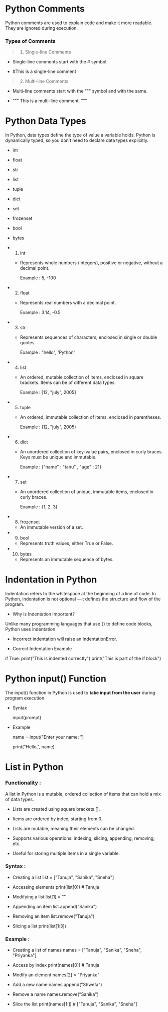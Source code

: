# Python Comments

Python comments are used to explain code and make it more readable. They are ignored during execution.



###  Types of Comments

> 1. Single-line Comments

- Single-line comments start with the # symbol.

- #This is a single-line comment


> 2. Multi-line Comments

 - Multi-line comments start with the """ symbol and with the same.

- """ This is a multi-line comment. """

##
    
#  Python Data Types

In Python, data types define the type of value a variable holds. Python is dynamically typed, so you don’t need to declare data types explicitly.

- int
- float
- str
- list
- tuple
- dict
- set
- frozenset
- bool
- bytes



- 1. int
    - Represents whole numbers (integers), positive or negative, without a decimal point.
       
         Example :
            5, -100

- 2. float
    - Represents real numbers with a decimal point.
       
         Example :
           3.14, -0.5

- 3. str
    - Represents sequences of characters, enclosed in single or double quotes.
       
         Example :
            "hello", 'Python'


- 4. list
    - An ordered, mutable collection of items, enclosed in square brackets. Items can be of different data types.
       
         Example :
            [12, "july", 2005]

- 5. tuple
    - An ordered, immutable collection of items, enclosed in parentheses.
       
         Example :
            (12, "july", 2005)
            

- 6. dict
    - An unordered collection of key-value pairs, enclosed in curly braces. Keys must be unique and immutable.
       
         Example :
            {"name" : "tanu" , "age" : 21}

- 7. set
    - An unordered collection of unique, immutable items, enclosed in curly braces.
       
         Example :
            {1, 2, 3}

- 8. frozenset
    - An immutable version of a set.
       
- 9. bool 
    - Represents truth values, either True or False.

- 10. bytes
    - Represents an immutable sequence of bytes.

##

#  Indentation in Python

Indentation refers to the whitespace at the beginning of a line of code. In Python, indentation is not optional —it defines the structure and flow of the program.


- Why is Indentation Important?

Unlike many programming languages that use {} to define code blocks, Python uses indentation.

-  Incorrect indentation will raise an IndentationError.

-  Correct Indentation Example

if True:
    print("This is indented correctly")
    print("This is part of the if block")

##

#  Python input() Function

The input() function in Python is used to **take input from the user** during program execution.

- Syntax

    input(prompt)

- Example

    name = input("Enter your name: ")

    print("Hello,", name)


##

# List in Python

### Functionality :

A list in Python is a mutable, ordered collection of items that can hold a mix of data types.

- Lists are created using square brackets [].

- Items are ordered by index, starting from 0.

- Lists are mutable, meaning their elements can be changed.

- Supports various operations: indexing, slicing, appending, removing, etc.

- Useful for storing multiple items in a single variable.

### Syntax :

- Creating a list
list = ["Tanuja", "Sanika", "Sneha"]

- Accessing elements
print(list[0])  # Tanuja

- Modifying a list
list[1] = ""

- Appending an item
list.append("Sanika")

- Removing an item
list.remove("Tanuja")

- Slicing a list
print(list[1:3])


### Example :

- Creating a list of names
names = ["Tanuja", "Sanika", "Sneha", "Priyanka"]

- Access by index
print(names[0])  # Tanuja

- Modify an element
names[2] = "Priyanka"

- Add a new name
names.append("Shweta")

- Remove a name
names.remove("Sanika")

- Slice the list
print(names[1:])  # ["Tanuja", "Sanika", "Sneha"]

